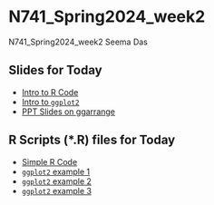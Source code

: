 # N741_Spring2024_week2

N741_Spring2024_week2
Seema Das
## Slides for Today

* [Intro to R Code](https://melindahiggins2000.github.io/RWorkshops_HJFGlobal_AugSept2023/HJF_Rworkshop_08242023_pt1.html#21)
* [Intro to `ggplot2`](https://melindahiggins2000.github.io/RWorkshops_HJFGlobal_AugSept2023/HJF_Rworkshop_08242023_pt3.html#1)
* [PPT Slides on ggarrange](https://raw.githubusercontent.com/melindahiggins2000/N741_Spring2024_week2/main/ggarrange_slides.pptx)

## R Scripts (*.R) files for Today

* [Simple R Code](https://raw.githubusercontent.com/melindahiggins2000/N741_Spring2024_week2/main/module01_Rscript.R)
* [`ggplot2` example 1](https://raw.githubusercontent.com/melindahiggins2000/N741_Spring2024_week2/main/ggplot_Rscript_01.R)
* [`ggplot2` example 2](https://raw.githubusercontent.com/melindahiggins2000/N741_Spring2024_week2/main/ggplot_Rscript_02.R)
* [`ggplot2` example 3](https://raw.githubusercontent.com/melindahiggins2000/N741_Spring2024_week2/main/ggplot_Rscript_03.R)


